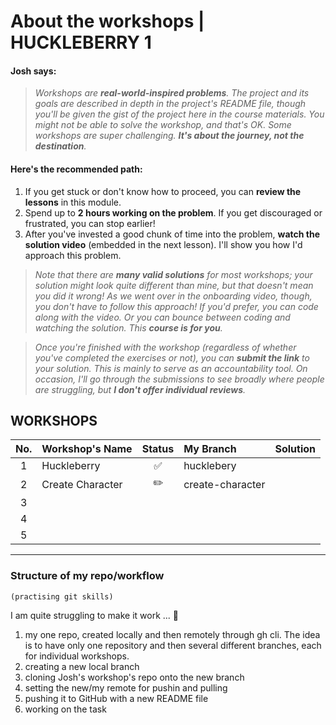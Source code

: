 # About the workshops | HUCKLEBERRY 1

#### Josh says:

> _Workshops are **real-world-inspired problems**. The project and its goals are described in depth in the project's README file, though you'll be given the gist of the project here in the course materials. You might not be able to solve the workshop, and that's OK. Some workshops are super challenging. **It's about the journey, not the destination**._

#### Here's the recommended path:

1. If you get stuck or don't know how to proceed, you can **review the lessons** in this module.
2. Spend up to **2 hours working on the problem**. If you get discouraged or frustrated, you can stop earlier!
3. After you've invested a good chunk of time into the problem, **watch the solution video** (embedded in the next lesson). I'll show you how I'd approach this problem.

> _Note that there are **many valid solutions** for most workshops; your solution might look quite different than mine, but that doesn't mean you did it wrong! As we went over in the onboarding video, though, you don't have to follow this approach! If you'd prefer, you can code along with the video. Or you can bounce between coding and watching the solution. This **course is for you**._

> _Once you're finished with the workshop (regardless of whether you've completed the exercises or not), you can **submit the link** to your solution. This is mainly to serve as an accountability tool. On occasion, I'll go through the submissions to see broadly where people are struggling, but **I don't offer individual reviews**._

## WORKSHOPS

| No. | Workshop's Name  | Status | My Branch        | Solution |
| :-: | :--------------- | :----: | :--------------- | :------- |
|  1  | Huckleberry      |   ✅   | hucklebery       |          |
|  2  | Create Character |   ✏️   | create-character |          |
|  3  |                  |        |                  |          |
|  4  |                  |        |                  |          |
|  5  |                  |        |                  |          |

---

### Structure of my repo/workflow

`(practising git skills)`

I am quite struggling to make it work ... 🧐

1. my one repo, created locally and then remotely through gh cli. The idea is to have only one repository and then several different branches, each for individual workshops.
2. creating a new local branch
3. cloning Josh's workshop's repo onto the new branch
4. setting the new/my remote for pushin and pulling
5. pushing it to GitHub with a new README file
6. working on the task
